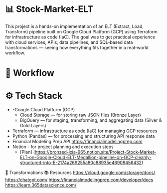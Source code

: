 # 📊 Stock-Market-ELT

This project is a hands-on implementation of an ELT (Extract, Load, Transform) pipeline built on Google Cloud Platform (GCP) using Terraform for infrastructure as code (IaC). The goal was to get practical experience with cloud services, APIs, data pipelines, and SQL-based data transformations — seeing how everything fits together in a real-world workflow.

# 📌 Workflow
# ⚙️ Tech Stack
  - -Google Cloud Platform (GCP)
      - Cloud Storage — for storing raw JSON files (Bronze Layer)
      - BigQuery — for staging, transforming, and aggregating data (Silver & Gold Layers)
  - Terraform — infrastructure as code (IaC) for managing GCP resources
  - Python (Pandas) — for processing and structuring API response data
  - Financial Modeling Prep API
      https://financialmodelingprep.com
  - Notion - for project planning and execution steps
      - [Plan] (https://bronzed-ixia-965.notion.site/Project-Stock-Market-ELT-on-Google-Cloud-ELT-Medallion-pipeline-on-GCP-cleanly-structured-into-E-2174a269255a80c88935e46908456432)
    

🔄 Transformations
📚 Resources
  https://cloud.google.com/storage/docs/
  https://chatgpt.com/
  https://financialmodelingprep.com/developer/docs
  https://learn.365datascience.com/

 



